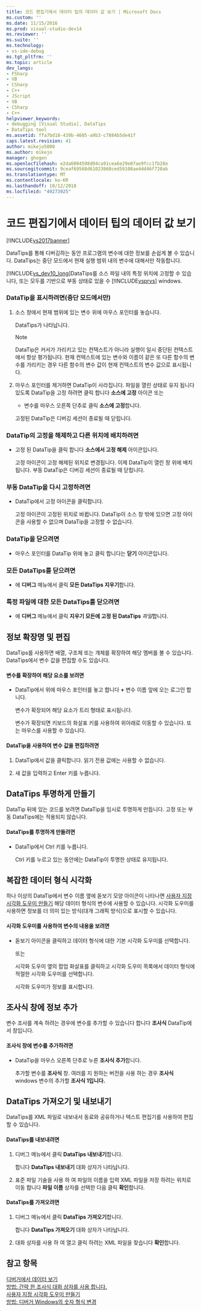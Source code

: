 ```yaml
---
title: 코드 편집기에서 데이터 팁의 데이터 값 보기 | Microsoft Docs
ms.custom: ''
ms.date: 11/15/2016
ms.prod: visual-studio-dev14
ms.reviewer: ''
ms.suite: ''
ms.technology:
- vs-ide-debug
ms.tgt_pltfrm: ''
ms.topic: article
dev_langs:
- FSharp
- VB
- CSharp
- C++
- JScript
- VB
- CSharp
- C++
helpviewer_keywords:
- debugging [Visual Studio], DataTips
- DataTips tool
ms.assetid: ffa7bd18-439b-4685-a9b3-c7884b5de41f
caps.latest.revision: 41
author: mikejo5000
ms.author: mikejo
manager: ghogen
ms.openlocfilehash: e2da6004598d04ca91cea6e29e07ae9fcc1fb28e
ms.sourcegitcommit: 9ceaf69568d61023868ced59108ae4dd46f720ab
ms.translationtype: MT
ms.contentlocale: ko-KR
ms.lasthandoff: 10/12/2018
ms.locfileid: "49273925"
---
```

# <a name="view-data-values-in-data-tips--in-the-code-editor"></a>코드 편집기에서 데이터 팁의 데이터 값 보기
[!INCLUDE[vs2017banner](../includes/vs2017banner.md)]

DataTips를 통해 디버깅하는 동안 프로그램의 변수에 대한 정보를 손쉽게 볼 수 있습니다. DataTips는 중단 모드에서 현재 실행 범위 내의 변수에 대해서만 작동합니다.  
  
 [!INCLUDE[vs_dev10_long](../includes/vs-dev10-long-md.md)]DataTips를 소스 파일 내의 특정 위치에 고정할 수 있습니다, 또는 모두를 기반으로 부동 상태로 있을 수 [!INCLUDE[vsprvs](../includes/vsprvs-md.md)] windows.  
  
### <a name="to-display-a-datatip-in-break-mode-only"></a>DataTip을 표시하려면(중단 모드에서만)  
  
1.  소스 창에서 현재 범위에 있는 변수 위에 마우스 포인터를 놓습니다.  
  
     DataTips가 나타납니다.  
  
    > [!NOTE]
    >  DataTip은 커서가 가리키고 있는 컨텍스트가 아니라 실행이 일시 중단된 컨텍스트에서 항상 평가됩니다. 현재 컨텍스트에 있는 변수와 이름이 같은 또 다른 함수의 변수를 가리키는 경우 다른 함수의 변수 값이 현재 컨텍스트의 변수 값으로 표시됩니다.  
  
2.  마우스 포인터를 제거하면 DataTip이 사라집니다. 파일을 열린 상태로 유지 됩니다 있도록 DataTip을 고정 하려면 클릭 합니다 **소스에 고정** 아이콘 또는  
  
    -   변수를 마우스 오른쪽 단추로 클릭 **소스에 고정**합니다.  
  
     고정된 DataTip은 디버깅 세션이 종료될 때 닫힙니다.  
  
### <a name="to-unpin-a-datatip-and-make-it-float"></a>DataTip의 고정을 해제하고 다른 위치에 배치하려면  
  
-   고정 된 DataTip을 클릭 합니다 **소스에서 고정 해제** 아이콘입니다.  
  
     고정 아이콘이 고정 해제된 위치로 변경됩니다. 이제 DataTip이 열린 창 위에 배치됩니다. 부동 DataTip은 디버깅 세션이 종료될 때 닫힙니다.  
  
### <a name="to-repin-a-floating-datatip"></a>부동 DataTip을 다시 고정하려면  
  
-   DataTip에서 고정 아이콘을 클릭합니다.  
  
     고정 아이콘이 고정된 위치로 바뀝니다. DataTip이 소스 창 밖에 있으면 고정 아이콘을 사용할 수 없으며 DataTip을 고정할 수 없습니다.  
  
### <a name="to-close-a-datatip"></a>DataTip을 닫으려면  
  
-   마우스 포인터를 DataTip 위에 놓고 클릭 합니다는 **닫기** 아이콘입니다.  
  
### <a name="to-close-all-datatips"></a>모든 DataTips를 닫으려면  
  
-   에 **디버그** 메뉴에서 클릭 **모든 DataTips 지우기**합니다.  
  
### <a name="to-close-all-datatips-for-a-specific-file"></a>특정 파일에 대한 모든 DataTips를 닫으려면  
  
-   에 **디버그** 메뉴에서 클릭 **지우기 모든에 고정 된 DataTips** *파일*합니다.  
  
## <a name="expanding-and-editing-information"></a>정보 확장명 및 편집  
 DataTips를 사용하면 배열, 구조체 또는 개체를 확장하여 해당 멤버를 볼 수 있습니다. DataTips에서 변수 값을 편집할 수도 있습니다.  
  
#### <a name="to-expand-a-variable-to-see-its-elements"></a>변수를 확장하여 해당 요소를 보려면  
  
-   DataTip에서 위에 마우스 포인터를 놓고 합니다 **+** 변수 이름 앞에 오는 로그인 합니다.  
  
     변수가 확장되어 해당 요소가 트리 형태로 표시됩니다.  
  
     변수가 확장되면 키보드의 화살표 키를 사용하여 위아래로 이동할 수 있습니다. 또는 마우스를 사용할 수 있습니다.  
  
#### <a name="to-edit-the-value-of-a-variable-using-a-datatip"></a>DataTip을 사용하여 변수 값을 편집하려면  
  
1.  DataTip에서 값을 클릭합니다. 읽기 전용 값에는 사용할 수 없습니다.  
  
2.  새 값을 입력하고 Enter 키를 누릅니다.  
  
## <a name="making-a-datatip-transparent"></a>DataTips 투명하게 만들기  
 DataTip 뒤에 있는 코드를 보려면 DataTip을 임시로 투명하게 만듭니다. 고정 또는 부동 DataTips에는 적용되지 않습니다.  
  
#### <a name="to-make-a-datatip-transparent"></a>DataTips를 투명하게 만들려면  
  
-   DataTip에서 Ctrl 키를 누릅니다.  
  
     Ctrl 키를 누르고 있는 동안에는 DataTip이 투명한 상태로 유지됩니다.  
  
## <a name="visualizing-complex-data-types"></a>복잡한 데이터 형식 시각화  
 하나 이상의 DataTip에서 변수 이름 옆에 돋보기 모양 아이콘이 나타나면 [사용자 지정 시각화 도우미 만들기](../debugger/create-custom-visualizers-of-data.md) 해당 데이터 형식의 변수에 사용할 수 있습니다. 시각화 도우미를 사용하면 정보를 더 의미 있는 방식(대개 그래픽 방식)으로 표시할 수 있습니다.  
  
#### <a name="to-view-the-contents-of-a-variable-using-a-visualizer"></a>시각화 도우미를 사용하여 변수의 내용을 보려면  
  
-   돋보기 아이콘을 클릭하고 데이터 형식에 대한 기본 시각화 도우미를 선택합니다.  
  
     또는  
  
     시각화 도우미 옆의 팝업 화살표를 클릭하고 시각화 도우미 목록에서 데이터 형식에 적절한 시각화 도우미를 선택합니다.  
  
     시각화 도우미가 정보를 표시합니다.  
  
## <a name="adding-information-to-a-watch-window"></a>조사식 창에 정보 추가  
 변수 조사를 계속 하려는 경우에 변수를 추가할 수 있습니다 합니다 **조사식** DataTip에서 창입니다.  
  
#### <a name="to-add-a-variable-to-the-watch-window"></a>조사식 창에 변수를 추가하려면  
  
-   DataTip을 마우스 오른쪽 단추로 누른 **조사식 추가**합니다.  
  
     추가할 변수를 **조사식** 창. 여러를 지 원하는 버전을 사용 하는 경우 **조사식** windows 변수의 추가할 **조사식 1입니다.**  
  
## <a name="importing-and-exporting-datatips"></a>DataTips 가져오기 및 내보내기  
 DataTips를 XML 파일로 내보내서 동료와 공유하거나 텍스트 편집기를 사용하여 편집할 수 있습니다.  
  
#### <a name="to-export-datatips"></a>DataTips를 내보내려면  
  
1.  디버그 메뉴에서 클릭 **DataTips 내보내기**합니다.  
  
     합니다 **DataTips 내보내기** 대화 상자가 나타납니다.  
  
2.  표준 파일 기술을 사용 하 여 파일의 이름을 입력 XML 파일을 저장 하려는 위치로 이동 합니다 **파일 이름** 상자를 선택한 다음 클릭 **확인**합니다.  
  
#### <a name="to-import-datatips"></a>DataTips를 가져오려면  
  
1.  디버그 메뉴에서 클릭 **DataTips 가져오기**합니다.  
  
     합니다 **DataTips 가져오기** 대화 상자가 나타납니다.  
  
2.  대화 상자를 사용 하 여 열고 클릭 하려는 XML 파일을 찾습니다 **확인**합니다.  
  
## <a name="see-also"></a>참고 항목  
 [디버거에서 데이터 보기](../debugger/viewing-data-in-the-debugger.md)   
 [방법: 간략 한 조사식 대화 상자를 사용 합니다.](http://msdn.microsoft.com/library/ffaee1dd-e5ce-4ef2-9401-d28329398867)   
 [사용자 지정 시각화 도우미 만들기](../debugger/create-custom-visualizers-of-data.md)   
 [방법: 디버거 Windows의 숫자 형식 변경](http://msdn.microsoft.com/library/cd593847-a625-411d-a430-b798346ef18f)



